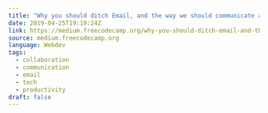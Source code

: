 ```yaml
---
title: "Why you should ditch Email, and the way we should communicate at work"
date: 2019-04-25T19:19:24Z
link: https://medium.freecodecamp.org/why-you-should-ditch-email-and-the-way-we-should-communicate-at-work-afd5d02652ce?source=rss----336d898217ee---4
source: medium.freecodecamp.org
language: Webdev
tags:
  - collaboration
  - communication
  - email
  - tech
  - productivity
draft: false
---
```

